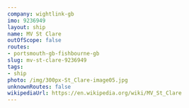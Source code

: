 ```yaml
---
company: wightlink-gb
imo: 9236949
layout: ship
name: MV St Clare
outOfScope: false
routes:
- portsmouth-gb-fishbourne-gb
slug: mv-st-clare-9236949
tags:
- ship
photo: /img/300px-St_Clare-image05.jpg
unknownRoutes: false
wikipediaUrl: https://en.wikipedia.org/wiki/MV_St_Clare
---
```

